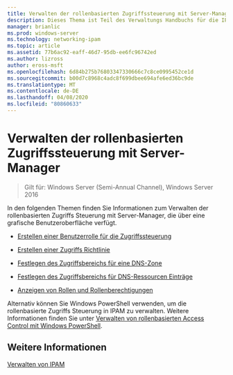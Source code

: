```yaml
---
title: Verwalten der rollenbasierten Zugriffssteuerung mit Server-Manager
description: Dieses Thema ist Teil des Verwaltungs Handbuchs für die IP-Adressverwaltung (IPAM) in Windows Server 2016.
manager: brianlic
ms.prod: windows-server
ms.technology: networking-ipam
ms.topic: article
ms.assetid: 77b6ac92-eaff-46d7-95db-ee6fc96742ed
ms.author: lizross
author: eross-msft
ms.openlocfilehash: 6d84b275b76803347330666c7c8ce0995452ce1d
ms.sourcegitcommit: b00d7c8968c4adc8f699dbee694afe6ed36bc9de
ms.translationtype: MT
ms.contentlocale: de-DE
ms.lasthandoff: 04/08/2020
ms.locfileid: "80860633"
---
```

# <a name="manage-role-based-access-control-with-server-manager"></a>Verwalten der rollenbasierten Zugriffssteuerung mit Server-Manager

>Gilt für: Windows Server (Semi-Annual Channel), Windows Server 2016

In den folgenden Themen finden Sie Informationen zum Verwalten der rollenbasierten Zugriffs Steuerung mit Server-Manager, die über eine grafische Benutzeroberfläche verfügt.  
  
-   [Erstellen einer Benutzerrolle für die Zugriffssteuerung](../../technologies/ipam/Create-a-User-Role-for-Access-Control.md)  
  
-   [Erstellen einer Zugriffs Richtlinie](../../technologies/ipam/Create-an-Access-Policy.md)  
  
-   [Festlegen des Zugriffsbereichs für eine DNS-Zone](../../technologies/ipam/Set-Access-Scope-for-a-DNS-Zone.md)
  
-   [Festlegen des Zugriffsbereichs für DNS-Ressourcen Einträge](../../technologies/ipam/Set-Access-Scope-for-DNS-Resource-Records.md)
  
-   [Anzeigen von Rollen und Rollenberechtigungen](../../technologies/ipam/View-Roles-and-Role-Permissions.md)
  
Alternativ können Sie Windows PowerShell verwenden, um die rollenbasierte Zugriffs Steuerung in IPAM zu verwalten. Weitere Informationen finden Sie unter [Verwalten von rollenbasierten Access Control mit Windows PowerShell](../../technologies/ipam/Manage-Role-Based-Access-Control-with-Windows-PowerShell.md).
  
## <a name="see-also"></a>Weitere Informationen  
[Verwalten von IPAM](Manage-IPAM.md)  
  


